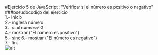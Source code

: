 #Ejercicio 5 de JavaScript : "Verificar si el número es positivo o negativo"  
###pseudocodigo del ejercicio  
1.- Inicio  
2.- ingresa número  
3.- si el número> 0  
4.- mostrar ("El número es positivo")  
5.- sino 
6.- mostrar ("El número es negativo")  
7.- fin.   
![alt](....)


